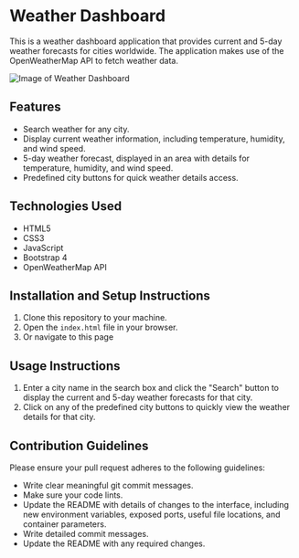 # Weather Dashboard

This is a weather dashboard application that provides current and 5-day weather forecasts for cities worldwide. The application makes use of the OpenWeatherMap API to fetch weather data.

![Image of Weather Dashboard](https://i.imgur.com/gjLedYS.png)

## Features

* Search weather for any city.
* Display current weather information, including temperature, humidity, and wind speed.
* 5-day weather forecast, displayed in an area with details for temperature, humidity, and wind speed.
* Predefined city buttons for quick weather details access.

## Technologies Used

* HTML5
* CSS3
* JavaScript
* Bootstrap 4
* OpenWeatherMap API

## Installation and Setup Instructions

1. Clone this repository to your machine.
2. Open the `index.html` file in your browser.
3. Or navigate to this page 

## Usage Instructions

1. Enter a city name in the search box and click the "Search" button to display the current and 5-day weather forecasts for that city.
2. Click on any of the predefined city buttons to quickly view the weather details for that city.

## Contribution Guidelines

Please ensure your pull request adheres to the following guidelines:

* Write clear meaningful git commit messages.
* Make sure your code lints.
* Update the README with details of changes to the interface, including new environment variables, exposed ports, useful file locations, and container parameters.
* Write detailed commit messages.
* Update the README with any required changes.
